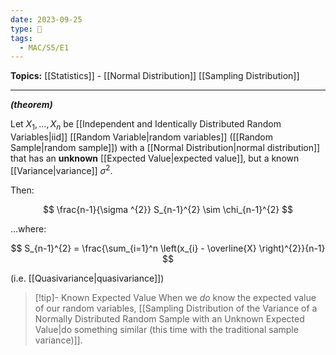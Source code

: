 ```yaml
---
date: 2023-09-25
type: 🧠
tags:
  - MAC/S5/E1
---
```


**Topics:** [[Statistics]] - [[Normal Distribution]] [[Sampling Distribution]]

---

_**(theorem)**_

Let $X_{1}, \dots, X_{n}$ be [[Independent and Identically Distributed Random Variables|iid]] [[Random Variable|random variables]] ([[Random Sample|random sample]]) with a [[Normal Distribution|normal distribution]] that has an **unknown** [[Expected Value|expected value]], but a known [[Variance|variance]] $\sigma^{2}$.

Then:

$$
\frac{n-1}{\sigma ^{2}} S_{n-1}^{2} \sim \chi_{n-1}^{2}
$$

…where:

$$
S_{n-1}^{2} = \frac{\sum_{i=1}^n \left(x_{i} - \overline{X} \right)^{2}}{n-1}
$$

(i.e. [[Quasivariance|quasivariance]])

> [!tip]- Known Expected Value
> When we _do_ know the expected value of our random variables, [[Sampling Distribution of the Variance of a Normally Distributed Random Sample with an Unknown Expected Value|do something similar (this time with the traditional sample variance)]].
